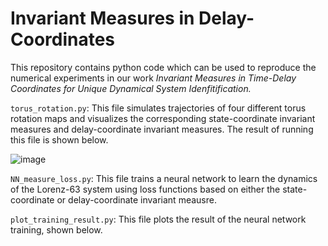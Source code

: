 # Invariant Measures in Delay-Coordinates

This repository contains python code which can be used to reproduce the numerical experiments in our work *Invariant Measures in Time-Delay Coordinates for Unique Dynamical System Idenfitification.* 

`torus_rotation.py`: This file simulates trajectories of four different torus rotation maps and visualizes the corresponding state-coordinate invariant measures and delay-coordinate invariant measures. The result of running this file is shown below. 

![image](https://github.com/user-attachments/assets/fd010190-c71f-44cf-b31d-a6c9890b1220)

`NN_measure_loss.py`: This file trains a neural network to learn the dynamics of the Lorenz-63 system using loss functions based on either the state-coordinate or delay-coordinate invariant meausre.

`plot_training_result.py`: This file plots the result of the neural network training, shown below. 
